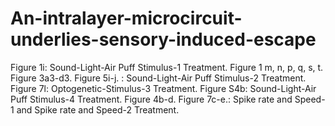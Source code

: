 # An-intralayer-microcircuit-underlies-sensory-induced-escape
Figure 1i: Sound-Light-Air Puff Stimulus-1 Treatment.
Figure 1 m, n, p, q, s, t. Figure 3a3-d3. Figure 5i-j. : Sound-Light-Air Puff Stimulus-2 Treatment.
Figure 7l: Optogenetic-Stimulus-3 Treatment.
Figure S4b: Sound-Light-Air Puff Stimulus-4 Treatment.
Figure 4b-d. Figure 7c-e.: Spike rate and Speed-1 and Spike rate and Speed-2 Treatment.
